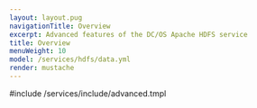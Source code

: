```yaml
---
layout: layout.pug
navigationTitle: Overview 
excerpt: Advanced features of the DC/OS Apache HDFS service
title: Overview 
menuWeight: 10
model: /services/hdfs/data.yml
render: mustache
---
```


#include /services/include/advanced.tmpl
